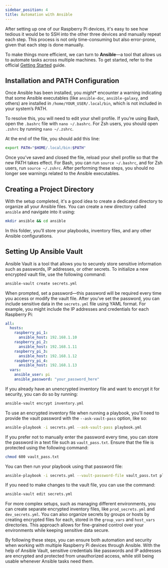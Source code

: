 ```yaml
---
sidebar_position: 4
title: Automation with Ansible
---
```


After setting up one of our Raspberry Pi devices, it's easy to see how tedious it would be to SSH into the other three devices and manually repeat each step. This process is not only time-consuming but also error-prone, given that each step is done manually.

To make things more efficient, we can turn to **Ansible**—a tool that allows us to automate tasks across multiple machines. To get started, refer to the official [Getting Started](https://docs.ansible.com/ansible/latest/getting_started/index.html) guide.

## Installation and PATH Configuration

Once Ansible has been installed, you *might** encounter a warning indicating that some Ansible executables (like `ansible-doc`, `ansible-galaxy`, and others) are installed in `/home/YOUR_USER/.local/bin`, which is not included in your system’s PATH.

To resolve this, you will need to edit your shell profile. If you’re using Bash, open the `.bashrc` file with `nano ~/.bashrc`. For Zsh users, you should open `.zshrc` by running `nano ~/.zshrc`. 

At the end of the file, you should add this line:

```bash
export PATH="$HOME/.local/bin:$PATH"
```

Once you’ve saved and closed the file, reload your shell profile so that the new PATH takes effect. For Bash, you can run `source ~/.bashrc`, and for Zsh users, run `source ~/.zshrc`. After performing these steps, you should no longer see warnings related to the Ansible executables.

## Creating a Project Directory

With the setup completed, it's a good idea to create a dedicated directory to organize all your Ansible files. You can create a new directory called `ansible` and navigate into it using:

```bash
mkdir ansible && cd ansible
```

In this folder, you’ll store your playbooks, inventory files, and any other Ansible configurations.

## Setting Up Ansible Vault

Ansible Vault is a tool that allows you to securely store sensitive information such as passwords, IP addresses, or other secrets. To initialize a new encrypted vault file, use the following command:

```bash
ansible-vault create secrets.yml
```

When prompted, set a password—this password will be required every time you access or modify the vault file. After you’ve set the password, you can include sensitive data in the `secrets.yml` file using YAML format. For example, you might include the IP addresses and credentials for each Raspberry Pi:

```yaml
all:
  hosts:
    raspberry_pi_1:
      ansible_host: 192.168.1.10
    raspberry_pi_2:
      ansible_host: 192.168.1.11
    raspberry_pi_3:
      ansible_host: 192.168.1.12
    raspberry_pi_4:
      ansible_host: 192.168.1.13
  vars:
    ansible_user: pi
    ansible_password: "your_password_here"
```

If you already have an unencrypted inventory file and want to encrypt it for security, you can do so by running:

```bash
ansible-vault encrypt inventory.yml
```

To use an encrypted inventory file when running a playbook, you’ll need to provide the vault password with the `--ask-vault-pass` option, like so:

```bash
ansible-playbook -i secrets.yml --ask-vault-pass playbook.yml
```

If you prefer not to manually enter the password every time, you can store the password in a text file such as `vault_pass.txt`. Ensure that the file is protected using the following command:

```bash
chmod 600 vault_pass.txt
```

You can then run your playbook using that password file:

```bash
ansible-playbook -i secrets.yml --vault-password-file vault_pass.txt playbook.yml
```

If you need to make changes to the vault file, you can use the command:

```bash
ansible-vault edit secrets.yml
```

For more complex setups, such as managing different environments, you can create separate encrypted inventory files, like `prod_secrets.yml` and `dev_secrets.yml`. You can also organize secrets by groups or hosts by creating encrypted files for each, stored in the `group_vars` and `host_vars` directories. This approach allows for fine-grained control over your environments while keeping sensitive data secure.

By following these steps, you can ensure both automation and security when working with multiple Raspberry Pi devices through Ansible. With the help of Ansible Vault, sensitive credentials like passwords and IP addresses are encrypted and protected from unauthorized access, while still being usable whenever Ansible tasks need them.
